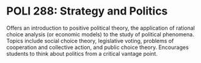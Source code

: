 # POLI 288: Strategy and Politics

Offers an introduction to positive political theory, the application of rational choice analysis (or economic models) to the study of political phenomena. Topics include social choice theory, legislative voting, problems of cooperation and collective action, and public choice theory. Encourages students to think about politics from a critical vantage point.